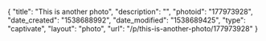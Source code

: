 {
    "title": "This is another photo",
    "description": "",
    "photoid": "177973928",
    "date_created": "1538688992",
    "date_modified": "1538689425",
    "type": "captivate",
    "layout": "photo",
    "url": "\/p\/this-is-another-photo\/177973928"
}